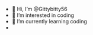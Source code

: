 - 👋 Hi, I’m @Gittybitty56
- 👀 I’m interested in coding 
- 🌱 I’m currently learning coding 
- 
  

<!---
Gittybitty56/Gittybitty56 is a ✨ special ✨ repository because its `README.md` (this file) appears on your GitHub profile.
You can click the Preview link to take a look at your changes.
--->

